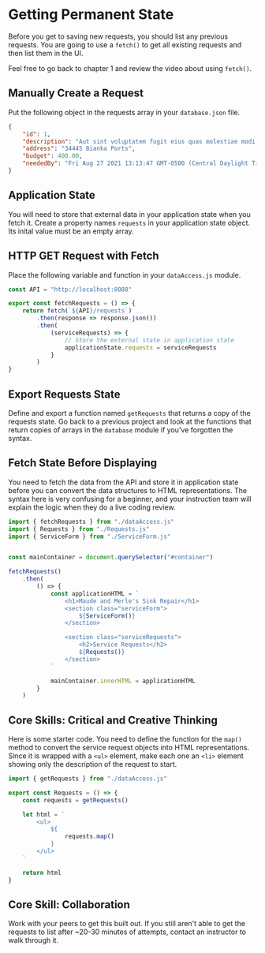 # Getting Permanent State

Before you get to saving new requests, you should list any previous requests. You are going to use a `fetch()` to get all existing requests and then list them in the UI.

Feel free to go back to chapter 1 and review the video about using `fetch()`.

## Manually Create a Request

Put the following object in the requests array in your `database.json` file.

```json
{
    "id": 1,
    "description": "Aut sint voluptatem fugit eius quas molestiae modi.",
    "address": "34445 Bianka Ports",
    "budget": 400.00,
    "neededBy": "Fri Aug 27 2021 13:13:47 GMT-0500 (Central Daylight Time)"
}
```

## Application State

You will need to store that external data in your application state when you fetch it. Create a property names `requests` in your application state object. Its inital value must be an empty array.

## HTTP GET Request with Fetch

Place the following variable and function in your `dataAccess.js` module.

```js
const API = "http://localhost:8088"

export const fetchRequests = () => {
    return fetch(`${API}/requests`)
        .then(response => response.json())
        .then(
            (serviceRequests) => {
                // Store the external state in application state
                applicationState.requests = serviceRequests
            }
        )
}
```

## Export Requests State

Define and export a function named `getRequests` that returns a copy of the requests state. Go back to a previous project and look at the functions that return copies of arrays in the `database` module if you've forgotten the syntax.

## Fetch State Before Displaying

You need to fetch the data from the API and store it in application state before you can convert the data structures to HTML representations. The syntax here is very confusing for a beginner, and your instruction team will explain the logic when they do a live coding review.

```js
import { fetchRequests } from "./dataAccess.js"
import { Requests } from "./Requests.js"
import { ServiceForm } from "./ServiceForm.js"


const mainContainer = document.querySelector("#container")

fetchRequests()
    .then(
        () => {
            const applicationHTML = `
                <h1>Maude and Merle's Sink Repair</h1>
                <section class="serviceForm">
                    ${ServiceForm()}
                </section>

                <section class="serviceRequests">
                    <h2>Service Requests</h2>
                    ${Requests()}
                </section>
            `

            mainContainer.innerHTML = applicationHTML
        }
    )
```


## Core Skills: Critical and Creative Thinking

Here is some starter code. You need to define the function for the `map()` method to convert the service request objects into HTML representations. Since it is wrapped with a `<ul>` element, make each one an `<li>` element showing only the description of the request to start.

```js
import { getRequests } from "./dataAccess.js"

export const Requests = () => {
    const requests = getRequests()

    let html = `
        <ul>
            ${
                requests.map()
            }
        </ul>
    `

    return html
}
```

## Core Skill: Collaboration

Work with your peers to get this built out. If you still aren't able to get the requests to list after ~20-30 minutes of attempts, contact an instructor to walk through it.
